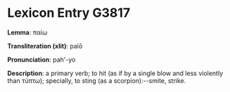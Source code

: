 # Lexicon Entry G3817

**Lemma**: παίω

**Transliteration (xlit)**: paíō

**Pronunciation**: pah'-yo

**Description**:
a primary verb; to hit (as if by a single blow and less violently than τύπτω); specially, to sting (as a scorpion):--smite, strike.
